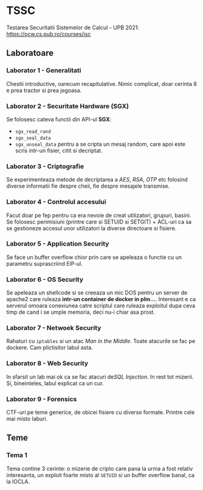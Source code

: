 # TSSC
Testarea Securitatii Sistemelor de Calcul - UPB 2021:
https://ocw.cs.pub.ro/courses/isc


## Laboratoare
### Laborator 1 - Generalitati
Chestii introductive, oarecum recapitulative. Nimic complicat, doar cerinta 8
e prea tractor si prea jegoasa.

### Laborator 2 - Securitate Hardware (SGX)
Se folosesc cateva functii din API-ul **SGX**:
- `sgx_read_rand`
- `sgx_seal_data`
- `sgx_unseal_data`
pentru a se cripta un mesaj random, care apoi este scris intr-un fisier, citit
si decriptat.

### Laborator 3 - Criptografie
Se experimenteaza metode de decriptarea a *AES*, *RSA*, *OTP* etc folosind
diverse informatii fie despre cheii, fie despre mesajele transmise.

### Laborator 4 - Controlul accesului
Facut doar pe fep pentru ca era nevoie de creat utilizatori, grupuri, basini.
Se folosesc perimisiuni (printre care si SETUID si SETGIT) + ACL-uri ca sa se
gestioneze accesul unor utilizatori la diverse directoare si fisiere.

### Laborator 5 - Application Security
Se face un buffer overflow chior prin care se apeleaza o functie cu un parametru
suprascriind EIP-ul.

### Laborator 6 - OS Security
Se apeleaza un shellcode si se creeaza un mic DOS pentru un server de apache2
care ruleaza **intr-un container de docker in plm...**. Interesant e ca serverul
omoara conexiunea catre scriptul care ruleaza exploitul dupa ceva timp de cand
i se umple memoria, deci nu-i chiar asa prost.

### Laborator 7 - Netwoek Security
Rahaturi cu `iptables` si un atac *Man in the Middle*. Toate atacurile se fac pe
dockere. Cam plictisitor labul asta.

### Laborator 8 - Web Security
In sfarsit un lab mai ok ca se fac atacuri de*SQL Injection*. In rest tot
mizerii. Si, bineinteles, labul explicat ca un cur.

### Laborator 9 - Forensics
CTF-uri pe teme generice, de obicei fisiere cu diverse formate. Printre cele mai
misto laburi.


## Teme
### Tema 1
Tema contine 3 cerinte: o mizerie de cripto care pana la urma a fost relativ
interesanta, un exploit foarte misto al `SETUID` si un buffer overflow banal, ca
la IOCLA.
